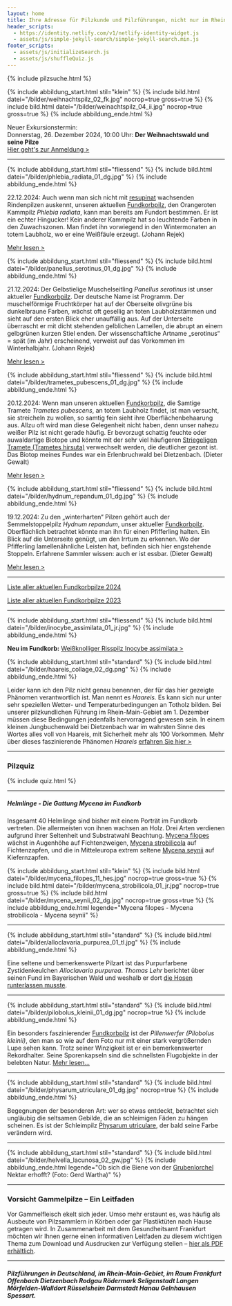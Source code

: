 ```yaml
---
layout: home
title: Ihre Adresse für Pilzkunde und Pilzführungen, nicht nur im Rhein-Main-Gebiet
header_scripts:
  - https://identity.netlify.com/v1/netlify-identity-widget.js
  - assets/js/simple-jekyll-search/simple-jekyll-search.min.js
footer_scripts:
  - assets/js/initializeSearch.js
  - assets/js/shuffleQuiz.js
---
```

 {% include pilzsuche.html %}

{% include abbildung_start.html stil="klein" %}
{% include bild.html datei="/bilder/weihnachtspilz_02_fk.jpg" nocrop=true gross=true %}
{% include bild.html datei="/bilder/weinachtspilz_04_ii.jpg" nocrop=true gross=true %}
{% include abbildung_ende.html %}

Neuer Exkursionstermin:\
Donnerstag, 26. Dezember 2024, 10:00 Uhr: **Der Weihnachtswald und seine Pilze**\
[Hier geht's zur Anmeldung >](/termine)

- - -

{% include abbildung_start.html stil="fliessend" %}
{% include bild.html datei="/bilder/phlebia_radiata_01_dg.jpg" %}
{% include abbildung_ende.html %}

22.12.2024: Auch wenn man sich nicht mit [resupinat](resupinat "Glossar") wachsenden Rindenpilzen auskennt, unseren aktuellen [Fundkorbpilz](AA "Glossar-"), den Orangeroten Kammpilz *Phlebia radiata*, kann man bereits am Fundort bestimmen. Er ist ein echter Hingucker! Kein anderer Kammpilz hat so leuchtende Farben in den Zuwachszonen. Man findet ihn vorwiegend in den Wintermonaten an totem Laubholz, wo er eine Weißfäule erzeugt. (Johann Rejek)

[Mehr lesen >](/pilze/phlebia-radiata-orangeroter-kammpilz)

<div style="clear: both"></div>

{% include abbildung_start.html stil="fliessend" %}
{% include bild.html datei="/bilder/panellus_serotinus_01_dg.jpg" %}
{% include abbildung_ende.html %}

21.12.2024: Der Gelbstielige Muschelseitling *Panellus serotinus* ist unser aktueller [Fundkorbpilz](AA "Glossar-"). Der deutsche Name ist Programm. Der muschelförmige Fruchtkörper hat auf der Oberseite olivgrüne bis dunkelbraune Farben, wächst oft gesellig an toten Laubholzstämmen und sieht auf den ersten Blick eher unauffällig aus. Auf der Unterseite überrascht er mit dicht stehenden gelblichen Lamellen, die abrupt an einem gelbgrünen kurzen Stiel enden.
Der wissenschaftliche Artname „serotinus“ = spät (im Jahr) erscheinend, verweist auf das Vorkommen im Winterhalbjahr. (Johann Rejek)

[Mehr lesen >](/pilze/panellus-serotinus-gelbstieliger-muschelseitling)

<div style="clear:  both"></div>

{% include abbildung_start.html stil="fliessend" %}
{% include bild.html datei="/bilder/trametes_pubescens_01_dg.jpg" %}
{% include abbildung_ende.html %}

20.12.2024: Wenn man unseren aktuellen [Fundkorbpilz](AA "Glossar-"), die Samtige Tramete *Trametes pubescens*, an totem Laubholz findet, ist man versucht, sie streicheln zu wollen, so samtig fein sieht ihre Oberflächenbehaarung aus. Allzu oft wird man diese Gelegenheit nicht haben, denn unser nahezu weißer Pilz ist nicht gerade häufig. Er bevorzugt schattig feuchte oder auwaldartige Biotope und könnte mit der sehr viel häufigeren [Striegeligen Tramete (Trametes hirsuta)](/pilze/trametes-hirsuta-striegelige-tramete) verwechselt werden, die deutlicher gezont ist. Das Biotop meines Fundes war ein Erlenbruchwald bei Dietzenbach. (Dieter Gewalt)

[Mehr lesen >](/pilze/trametes-pubescens-samtige-tramete)

<div style="clear:  both"></div>

{% include abbildung_start.html stil="fliessend" %}
{% include bild.html datei="/bilder/hydnum_repandum_01_dg.jpg" %}
{% include abbildung_ende.html %}

19.12.2024: Zu den „winterharten“ Pilzen gehört auch der Semmelstoppelpilz *Hydnum repandum*, unser aktueller [Fundkorbpilz](AA "Glossar-"). Oberflächlich betrachtet könnte man ihn für einen Pfifferling halten. Ein Blick auf die Unterseite genügt, um den Irrtum zu erkennen. Wo der Pfifferling lamellenähnliche Leisten hat, befinden sich hier engstehende Stoppeln. Erfahrene Sammler wissen: auch er ist essbar. (Dieter Gewalt)

[Mehr lesen >](/pilze/hydnum-repandum-semmelstoppelpilz)

<div style="clear:  both"></div>

- - -

[Liste aller aktuellen Fundkorbpilze 2024](/artikel/liste-aller-aktuellen-fundkorbpilze-2024.html)

[Liste aller aktuellen Fundkorbpilze 2023](/artikel/liste-aller-aktuellen-fundkorbpilze-2023.html)

- - -

{% include abbildung_start.html stil="fliessend" %}
{% include bild.html datei="/bilder/inocybe_assimilata_01_jr.jpg" %}
{% include abbildung_ende.html %}

[](/pilze/inocybe-assimilata-weißknolliger-risspilz)**Neu im Fundkorb:** [Weißknolliger Risspilz Inocybe assimilata >](/pilze/inocybe-assimilata-weißknolliger-risspilz)

{% include abbildung_start.html stil="standard" %}
{% include bild.html datei="/bilder/haareis_collage_02_dg.png" %}
{% include abbildung_ende.html %}

Leider kann ich den Pilz nicht genau benennen, der für das hier gezeigte Phänomen verantwortlich ist. Man nennt es *Haareis.* Es kann sich nur unter sehr speziellen Wetter- und Temperaturbedingungen an Totholz bilden. Bei unserer pilzkundlichen Führung im Rhein-Main-Gebiet am 1. Dezember müssen diese Bedingungen jedenfalls hervorragend gewesen sein. In einem kleinen Jungbuchenwald bei Dietzenbach war im wahrsten Sinne des Wortes alles voll von Haareis, mit Sicherheit mehr als 100 Vorkommen. Mehr über dieses faszinierende Phänomen *Haareis* [erfahren Sie hier >](/artikel/haareis) 

- - -

### Pilzquiz

{% include quiz.html %}

- - -

##### Helmlinge - Die Gattung *Mycena* im Fundkorb

Insgesamt 40 Helmlinge sind bisher mit einem Porträt im Fundkorb vertreten. Die allermeisten von ihnen wachsen an Holz. Drei Arten verdienen aufgrund ihrer Seltenheit und Substratwahl Beachtung. [Mycena filopes](/pilze/mycena-filopes-zerbrechlicher-fadenhelmling) wächst in Augenhöhe auf Fichtenzweigen, [Mycena strobilicola](/pilze/mycena-strobilicola-fichtenzapfenhelmling) auf Fichtenzapfen, und die in Mitteleuropa extrem seltene [Mycena seynii](/pilze/mycena-seynii-mediterraner-kiefernzapfenhelmling) auf Kiefernzapfen.

{% include abbildung_start.html stil="klein" %}
{% include bild.html datei="/bilder/mycena_filopes_11_hes.jpg" nocrop=true gross=true %}
{% include bild.html datei="/bilder/mycena_strobilicola_01_jr.jpg" nocrop=true gross=true %}
{% include bild.html datei="/bilder/mycena_seynii_02_dg.jpg" nocrop=true gross=true %}
{% include abbildung_ende.html legende="Mycena filopes - Mycena strobilicola - Mycena seynii" %}

- - -

{% include abbildung_start.html stil="standard" %}
{% include bild.html datei="/bilder/alloclavaria_purpurea_01_tl.jpg" %}
{% include abbildung_ende.html %}

Eine seltene und bemerkenswerte Pilzart ist das Purpurfarbene Zystidenkeulchen *Alloclavaria purpurea*. *Thomas Lehr* berichtet über seinen Fund im Bayerischen Wald und weshalb er dort [die Hosen runterlassen musste](/pilze/alloclavaria-purpurea-purpurfarbenes-zystidenkeulchen).

- - -

{% include abbildung_start.html stil="standard" %}
{% include bild.html datei="/bilder/pilobolus_kleinii_01_dg.jpg" nocrop=true %}
{% include abbildung_ende.html %}

Ein besonders faszinierender [Fundkorbpilz](AA "Glossar-") ist der *Pillenwerfer (Pilobolus kleinii)*, den man so wie auf dem Foto nur mit einer stark vergrößernden Lupe sehen kann. Trotz seiner Winzigkeit ist er ein bemerkenswerter Rekordhalter. Seine Sporenkapseln sind die schnellsten Flugobjekte in der belebten Natur. [Mehr lesen...](/pilze/pilobolus-kleinii-pillenwerfer)

- - -

{% include abbildung_start.html stil="standard" %}
{% include bild.html datei="/bilder/physarum_utriculare_01_dg.jpg" nocrop=true %}
{% include abbildung_ende.html %}

Begegnungen der besonderen Art: wer so etwas entdeckt, betrachtet sich ungläubig die seltsamen Gebilde, die an schleimigen Fäden zu hängen scheinen. Es ist der Schleimpilz [Physarum utriculare](/pilze/physarum-utriculare-fadenfruchtschleimpilz), der bald seine Farbe verändern wird.

- - -

{% include abbildung_start.html stil="standard" %}
{% include bild.html datei="/bilder/helvella_lacunosa_02_gw.jpg" %}
{% include abbildung_ende.html legende="Ob sich die Biene von der <a href='/pilze/helvella-lacunosa-grubenlorchel'>Grubenlorchel</a> Nektar erhofft?  (Foto: Gerd Wartha)" %}

- - -

### Vorsicht Gammelpilze – Ein Leitfaden

Vor Gammelfleisch ekelt sich jeder. Umso mehr erstaunt es, was häufig als Ausbeute von Pilzsammlern in Körben oder gar Plastiktüten nach Hause getragen wird. In Zusammenarbeit mit dem Gesundheitsamt Frankfurt möchten wir Ihnen gerne einen informativen Leitfaden zu diesem wichtigen Thema zum Download und Ausdrucken zur Verfügung stellen – [hier als PDF erhältlich](/assets/docs/Fundkorb.de-Gammelpilze.pdf).

- - -

##### Pilzführungen in Deutschland, im Rhein-Main-Gebiet, im Raum Frankfurt Offenbach Dietzenbach Rodgau Rödermark Seligenstadt Langen Mörfelden-Walldort Rüsselsheim Darmstadt Hanau Gelnhausen Spessart.